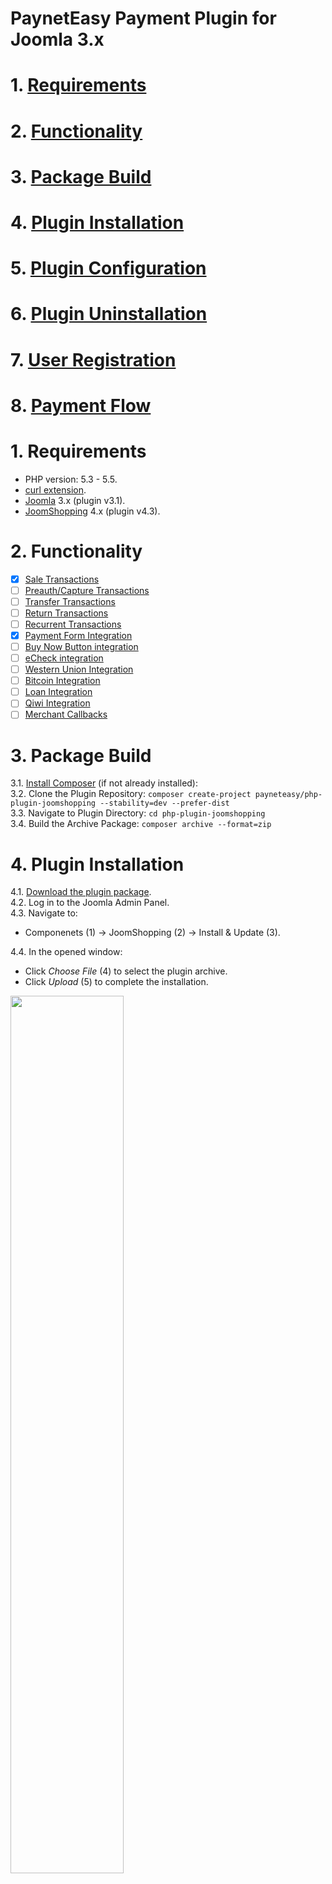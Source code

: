 # PaynetEasy Payment Plugin for Joomla 3.x

# 1. [Requirements](https://github.com/annihilatoratm/joomla-doc/blob/main/documentation/doc-eng.md#requirements)
# 2. [Functionality](https://github.com/annihilatoratm/joomla-doc/blob/main/documentation/doc-eng.md#functionality)
# 3. [Package Build](https://github.com/annihilatoratm/joomla-doc/blob/main/documentation/doc-eng.md#package-build)
# 4. [Plugin Installation](https://github.com/annihilatoratm/joomla-doc/blob/main/documentation/doc-eng.md#plugin-installation)
# 5. [Plugin Configuration](https://github.com/annihilatoratm/joomla-doc/blob/main/documentation/doc-eng.md#plugin-configuration)
# 6. [Plugin Uninstallation](https://github.com/annihilatoratm/joomla-doc/blob/main/documentation/doc-eng.md#plugin-uninstallation)
# 7. [User Registration](https://github.com/annihilatoratm/joomla-doc/blob/main/documentation/doc-eng.md#user-registration)
# 8. [Payment Flow](https://github.com/annihilatoratm/joomla-doc/blob/main/documentation/doc-eng.md#payment-flow)

# 1. Requirements
 * PHP version: 5.3 - 5.5.
 * [curl extension](http://php.net/manual/en/book.curl.php).
 * [Joomla](http://www.joomla.org/download.html) 3.x (plugin v3.1).
 * [JoomShopping](http://joomshopping.pro/download/component.html) 4.x (plugin v4.3).
  

# 2. Functionality
  - [x] [Sale Transactions](http://wiki.payneteasy.com/index.php/PnE:Sale_Transactions)
  - [ ] [Preauth/Capture Transactions](http://wiki.payneteasy.com/index.php/PnE:Preauth/Capture_Transactions)
  - [ ] [Transfer Transactions](http://wiki.payneteasy.com/index.php/PnE:Transfer_Transactions)
  - [ ] [Return Transactions](http://wiki.payneteasy.com/index.php/PnE:Return_Transactions)
  - [ ] [Recurrent Transactions](http://wiki.payneteasy.com/index.php/PnE:Recurrent_Transactions)
  - [x] [Payment Form Integration](http://wiki.payneteasy.com/index.php/PnE:Payment_Form_integration)
  - [ ] [Buy Now Button integration](http://wiki.payneteasy.com/index.php/PnE:Buy_Now_Button_integration)
  - [ ] [eCheck integration](http://wiki.payneteasy.com/index.php/PnE:eCheck_integration)
  - [ ] [Western Union Integration](http://wiki.payneteasy.com/index.php/PnE:Western_Union_Integration)
  - [ ] [Bitcoin Integration](http://wiki.payneteasy.com/index.php/PnE:Bitcoin_integration)
  - [ ] [Loan Integration](http://wiki.payneteasy.com/index.php/PnE:Loan_integration)
  - [ ] [Qiwi Integration](http://wiki.payneteasy.com/index.php/PnE:Qiwi_integration)
  - [ ] [Merchant Callbacks](http://wiki.payneteasy.com/index.php/PnE:Merchant_Callbacks)

# 3. Package Build  
3.1. [Install Composer](http://getcomposer.org/doc/00-intro.md) (if not already installed):  
3.2. Clone the Plugin Repository: `composer create-project payneteasy/php-plugin-joomshopping --stability=dev --prefer-dist`  
3.3. Navigate to Plugin Directory: `cd php-plugin-joomshopping`  
3.4. Build the Archive Package: `composer archive --format=zip`  

# 4. Plugin Installation  
4.1. [Download the plugin package](../README.md#get_package).  
4.2. Log in to the Joomla Admin Panel.  
4.3. Navigate to:  
 * Componenets (1) -> JoomShopping (2) -> Install & Update (3).

4.4. In the opened window:   
 * Click _Choose File_ (4) to select the plugin archive.  
 * Click _Upload_ (5) to complete the installation.  
     
<img src="/images/joomla-1-1-2.png" width=60% height=60%>

# 5. Plugin Configuration  

5.1. Go to:   
 * Componenets (1) -> JoomShopping (2) -> Options (3) -> Payments (4).

5.2. Two plugin integration types are available:    
 * **Payneteasy sale form** - Form-based/off-site integration.  
 * **PaynetEasy sale** - Direct/on-site integration.  

5.3. Click the _Edit icon_ (4) next to the desired plugin to open the configuration settings.    

<img src="/images/joomla-1-1-2.png" width=60% height=60%>
<img src="/images/joomla-1-1-3.png" width=60% height=60%>
<img src="/images/joomla-1-1-4-form.png" width=60% height=60%>
<img src="/images/joomla-1-1-4-direct.png" width=60% height=60%>

# 6. Plugin Uninstallation  
 6.1. In the **Payments** configuration window, select the plugin(s) to remove.  
 6.2. Click the _Delete_ button at the top of the page.  

<img src="/images/joomla-1-1-5.png" width=60% height=60%>
  
 6.3. For complete uninstallation, manually delete the following directories/files from Joomla's root:  

  * `components/vendor`
  * `components/com_jshopping/payments/pm_payneteasy_abstract`
  * `components/com_jshopping/payments/pm_payneteasy_sale`
  * `components/com_jshopping/payments/pm_payneteasy_saleform`

# 7. User Registration  
  
 7.1. Click _Create an Account_ to begin the user registration process. Fill in all required fields and click Register to complete registration.  

<img src="/images/joomla-register-1.png" width=60% height=60%>
<img src="/images/joomla-register-2.png" width=60% height=60%>

 7.2. After successful registration, you will be able to log in to the shop.

<img src="/images/joomla-register-3.png" width=60% height=60%>
<img src="/images/joomla-register-4.png" width=60% height=60%>

# 8. Payment Flow

 8.1. On the main page, click **Shop** to browse product categories.  
  * Select a category, choose a product, and click Buy.  
  * Click Checkout to proceed.  

<img src="/images/joomla-1.png" width=60% height=60%>
<img src="/images/joomla-2.png" width=60% height=60%>
<img src="/images/joomla-3.png" width=60% height=60%>
<img src="/images/joomla-4.png" width=60% height=60%>
  
 8.2. Complete all required information on the **Address** and **Delivery Method** pages.  

<img src="/images/joomla-5.png" width=60% height=60%>
<img src="/images/joomla-6.png" width=60% height=60%>

 8.3. On the **Payment Method** page, select blabla sale as your payment option. Fill in all mandatory fields.  

<img src="/images/joomla-7.png" width=60% height=60%>

 8.4. Review and accept the **Terms of Service and Return Policy**, then click Confirm Order to finalize the purchase.  

<img src="/images/joomla-8.png" width=60% height=60%>
<img src="/images/joomla-9.png" width=60% height=60%>
<img src="/images/joomla-10.png" width=60% height=60%>
